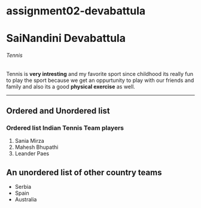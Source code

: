 # assignment02-devabattula
# SaiNandini Devabattula #
###### Tennis ######
Tennis is **very intresting** and my favorite sport since childhood its really fun to play the sport because we get an oppurtunity to play with our friends and family and also its a good **physical exercise** as well.

---

## Ordered and Unordered list
### Ordered list Indian Tennis Team players
1. Sania Mirza
2. Mahesh Bhupathi
3. Leander Paes

## An unordered list of other country teams
* Serbia
* Spain
* Australia